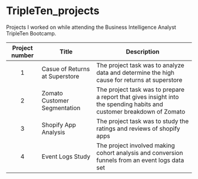 # TripleTen_projects
Projects I worked on while attending the Business Intelligence Analyst TripleTen Bootcamp.


| Project number | Title | Description |
| :-----------: | ----------- |----------- |
| 1 | Casue of Returns at Superstore | The project task was to analyze data and determine the high cause for returns at superstore |
| 2 | Zomato Customer Segmentation | The project task was to prepare a report that gives insight into the spending habits and customer breakdown of Zomato|
| 3 | Shopify App Analysis| The project task was to study the ratings and reviews of shopify apps|
| 4 |Event Logs Study | The project involved making cohort analysis and conversion funnels from an event logs data set|
